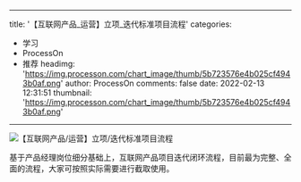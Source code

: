 
---
title: '【互联网产品_运营】立项_迭代标准项目流程'
categories: 
 - 学习
 - ProcessOn
 - 推荐
headimg: 'https://img.processon.com/chart_image/thumb/5b723576e4b025cf4943b0af.png'
author: ProcessOn
comments: false
date: 2022-02-13 12:31:51
thumbnail: 'https://img.processon.com/chart_image/thumb/5b723576e4b025cf4943b0af.png'
---

<div>   
<img class="thumb" alt="【互联网产品/运营】立项/迭代标准项目流程" src="https://img.processon.com/chart_image/thumb/5b723576e4b025cf4943b0af.png" referrerpolicy="no-referrer">
<p>基于产品经理岗位细分基础上，互联网产品项目迭代闭环流程，目前最为完整、全面的流程，大家可按照实际需要进行截取使用。</p>  
</div>
            